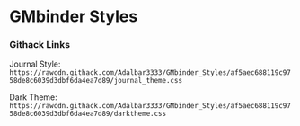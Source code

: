 # GMbinder Styles 

### Githack Links
Journal Style: `https://rawcdn.githack.com/Adalbar3333/GMbinder_Styles/af5aec688119c9758de8c6039d3dbf6da4ea7d89/journal_theme.css`

Dark Theme: `https://rawcdn.githack.com/Adalbar3333/GMbinder_Styles/af5aec688119c9758de8c6039d3dbf6da4ea7d89/darktheme.css`
